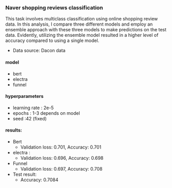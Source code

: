 ### Naver shopping reviews classification
This task involves multiclass classification using online shopping review data. In this analysis, I compare three different models and employ an ensemble approach with these three models to make predictions on the test data.
Evidently, utilizing the ensemble model resulted in a higher level of accuracy compared to using a single model.

- Data source: Dacon data
#### model 
- bert 
- electra
- funnel
#### hyperparameters
- learning rate : 2e-5
- epochs : 1-3 depends on model
- seed :42 (fixed)

#### results:
- Bert 
  - Validation loss: 0.701, Accuracy: 0.701
- electra :
  - Validation loss: 0.696, Accuracy: 0.698
- Funnel
  - Validation loss: 0.697, Accuracy: 0.708
- Test result: 
  - Accuracy: 0.7084
